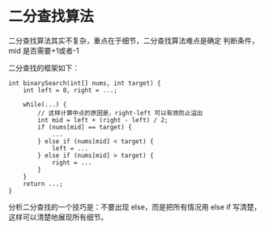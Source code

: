 # 二分查找算法

二分查找算法其实不复杂，重点在于细节，二分查找算法难点是确定 判断条件，mid 是否需要+1或者-1

二分查找的框架如下：
```
int binarySearch(int[] nums, int target) {
    int left = 0, right = ...;

    while(...) {
        // 这样计算中点的原因是，right-left 可以有效防止溢出
        int mid = left + (right - left) / 2;
        if (nums[mid] == target) {
            ...
        } else if (nums[mid] < target) {
            left = ...
        } else if (nums[mid] > target) {
            right = ...
        }
    }
    return ...;
}
```

分析二分查找的一个技巧是：不要出现 else，而是把所有情况用 else if 写清楚，这样可以清楚地展现所有细节。
